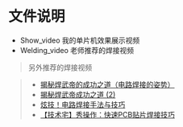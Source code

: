 # 文件说明

- Show_video	我的单片机效果展示视频
- Welding_video	老师推荐的焊接视频

> 另外推荐的焊接视频

> - <A HREF="https://www.bilibili.com/video/av46301827/" >揭秘焊武帝的成功之道（电路焊接的姿势）</A>
> - <A HREF="https://www.bilibili.com/video/av46576228/" >揭秘焊武帝成功之道 (2)</A>
> - <A HREF="https://www.bilibili.com/video/av46889969/" >炫技！电路焊接手法与技巧</A>
> - <A HREF="https://www.bilibili.com/video/av31135252/" >【技术宅】秀操作：快速PCB贴片焊接技巧</A>
